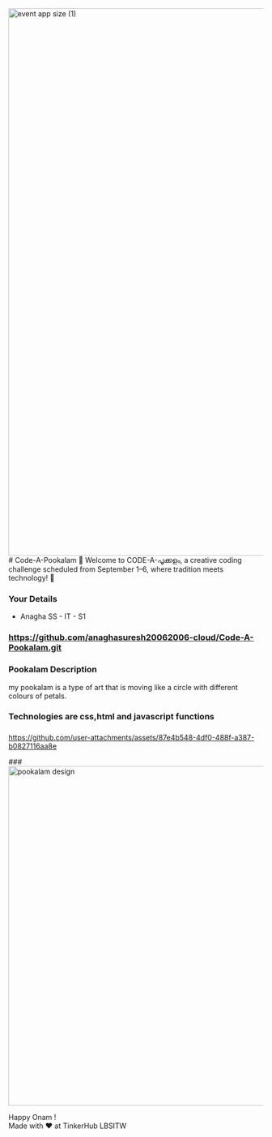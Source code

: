 <img width="1920" height="1080" alt="event app size (1)" src="https://github.com/user-attachments/assets/9c18c1de-1249-41ca-9561-1bc003606551" />
# Code-A-Pookalam 🌸
Welcome to CODE-A-പൂക്കളം, a creative coding challenge scheduled from September 1–6, where tradition meets technology! 🌼


### Your Details
- Anagha SS - IT - S1



### https://github.com/anaghasuresh20062006-cloud/Code-A-Pookalam.git



### Pookalam Description
my pookalam is a type of art that is moving like a circle with different colours of petals.



### Technologies are css,html and javascript functions


###

https://github.com/user-attachments/assets/87e4b548-4df0-488f-a387-b0827116aa8e


###<img width="706" height="670" alt="pookalam design" src="https://github.com/user-attachments/assets/85f83b25-7d72-49b3-9b12-cb53dd7960a1" />




Happy Onam ! <br>
Made with ❤️ at TinkerHub LBSITW

